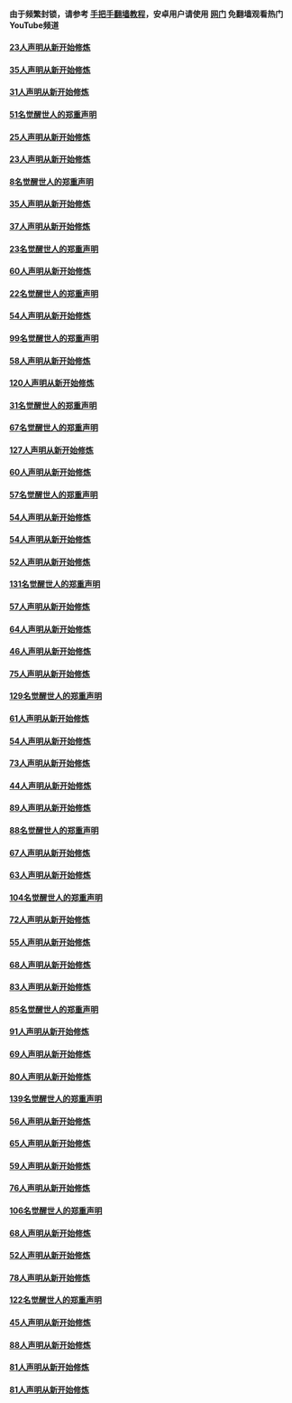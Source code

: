 #### 由于频繁封锁，请参考 [手把手翻墙教程](https://github.com/gfw-breaker/guides/wiki/)，安卓用户请使用 [网门](https://github.com/gfw-breaker/nogfw/blob/master/dl.md?t=02221600) 免翻墙观看热门YouTube频道 

#### [23人声明从新开始修炼](../pages/91/421138.md?t=02221600) 

#### [35人声明从新开始修炼](../pages/91/421122.md?t=02221600) 

#### [31人声明从新开始修炼](../pages/91/421081.md?t=02221600) 

#### [51名觉醒世人的郑重声明](../pages/91/421080.md?t=02221600) 

#### [25人声明从新开始修炼](../pages/91/421020.md?t=02221600) 

#### [23人声明从新开始修炼](../pages/91/420884.md?t=02221600) 

#### [8名觉醒世人的郑重声明](../pages/91/420883.md?t=02221600) 

#### [35人声明从新开始修炼](../pages/91/420809.md?t=02221600) 

#### [37人声明从新开始修炼](../pages/91/420766.md?t=02221600) 

#### [23名觉醒世人的郑重声明](../pages/91/420765.md?t=02221600) 

#### [60人声明从新开始修炼](../pages/91/420727.md?t=02221600) 

#### [22名觉醒世人的郑重声明](../pages/91/420726.md?t=02221600) 

#### [54人声明从新开始修炼](../pages/91/420529.md?t=02221600) 

#### [99名觉醒世人的郑重声明](../pages/91/420528.md?t=02221600) 

#### [58人声明从新开始修炼](../pages/91/420198.md?t=02221600) 

#### [120人声明从新开始修炼](../pages/91/420141.md?t=02221600) 

#### [31名觉醒世人的郑重声明](../pages/91/420197.md?t=02221600) 

#### [67名觉醒世人的郑重声明](../pages/91/420140.md?t=02221600) 

#### [127人声明从新开始修炼](../pages/91/420082.md?t=02221600) 

#### [60人声明从新开始修炼](../pages/91/420081.md?t=02221600) 

#### [57名觉醒世人的郑重声明](../pages/91/420080.md?t=02221600) 

#### [54人声明从新开始修炼](../pages/91/419533.md?t=02221600) 

#### [54人声明从新开始修炼](../pages/91/419532.md?t=02221600) 

#### [52人声明从新开始修炼](../pages/91/419531.md?t=02221600) 

#### [131名觉醒世人的郑重声明](../pages/91/419530.md?t=02221600) 

#### [57人声明从新开始修炼](../pages/91/419430.md?t=02221600) 

#### [64人声明从新开始修炼](../pages/91/419429.md?t=02221600) 

#### [46人声明从新开始修炼](../pages/91/419428.md?t=02221600) 

#### [75人声明从新开始修炼](../pages/91/419427.md?t=02221600) 

#### [129名觉醒世人的郑重声明](../pages/91/419426.md?t=02221600) 

#### [61人声明从新开始修炼](../pages/91/419198.md?t=02221600) 

#### [54人声明从新开始修炼](../pages/91/419197.md?t=02221600) 

#### [73人声明从新开始修炼](../pages/91/419196.md?t=02221600) 

#### [44人声明从新开始修炼](../pages/91/419075.md?t=02221600) 

#### [89人声明从新开始修炼](../pages/91/419074.md?t=02221600) 

#### [88名觉醒世人的郑重声明](../pages/91/419195.md?t=02221600) 

#### [67人声明从新开始修炼](../pages/91/419073.md?t=02221600) 

#### [63人声明从新开始修炼](../pages/91/419072.md?t=02221600) 

#### [104名觉醒世人的郑重声明](../pages/91/419071.md?t=02221600) 

#### [72人声明从新开始修炼](../pages/91/418902.md?t=02221600) 

#### [55人声明从新开始修炼](../pages/91/418901.md?t=02221600) 

#### [68人声明从新开始修炼](../pages/91/418900.md?t=02221600) 

#### [83人声明从新开始修炼](../pages/91/418757.md?t=02221600) 

#### [85名觉醒世人的郑重声明](../pages/91/418899.md?t=02221600) 

#### [91人声明从新开始修炼](../pages/91/418756.md?t=02221600) 

#### [69人声明从新开始修炼](../pages/91/418755.md?t=02221600) 

#### [80人声明从新开始修炼](../pages/91/418754.md?t=02221600) 

#### [139名觉醒世人的郑重声明](../pages/91/418753.md?t=02221600) 

#### [56人声明从新开始修炼](../pages/91/418594.md?t=02221600) 

#### [65人声明从新开始修炼](../pages/91/418593.md?t=02221600) 

#### [59人声明从新开始修炼](../pages/91/418592.md?t=02221600) 

#### [76人声明从新开始修炼](../pages/91/418431.md?t=02221600) 

#### [106名觉醒世人的郑重声明](../pages/91/418591.md?t=02221600) 

#### [68人声明从新开始修炼](../pages/91/418430.md?t=02221600) 

#### [52人声明从新开始修炼](../pages/91/418429.md?t=02221600) 

#### [78人声明从新开始修炼](../pages/91/418428.md?t=02221600) 

#### [122名觉醒世人的郑重声明](../pages/91/418427.md?t=02221600) 

#### [45人声明从新开始修炼](../pages/91/418248.md?t=02221600) 

#### [88人声明从新开始修炼](../pages/91/418247.md?t=02221600) 

#### [81人声明从新开始修炼](../pages/91/418246.md?t=02221600) 

#### [81人声明从新开始修炼](../pages/91/418139.md?t=02221600) 

